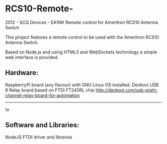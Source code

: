 # RCS10-Remote-
2012 - SCQ Devices - EA1NK
Remote control for Ameritron RCS10 Antenna Switch

This project features a remote control to be used with the Ameritron RCS10 Antenna Switch.

Based on Node.js and using HTML5 and WebSockets technology a simple web interface is provided.

Hardware:
----------------------------------------------------------------

RaspberryPi board (any flavour) with GNU Linux OS installed.
Denkovi USB 8 Relay board based on FTDI FT245RL chip
http://denkovi.com/usb-eight-channel-relay-board-for-automation

----------------------------------------------------------------
 \n

Software and Libraries:
----------------------------------------------------------------
NodeJS
FTDI driver and libraries



